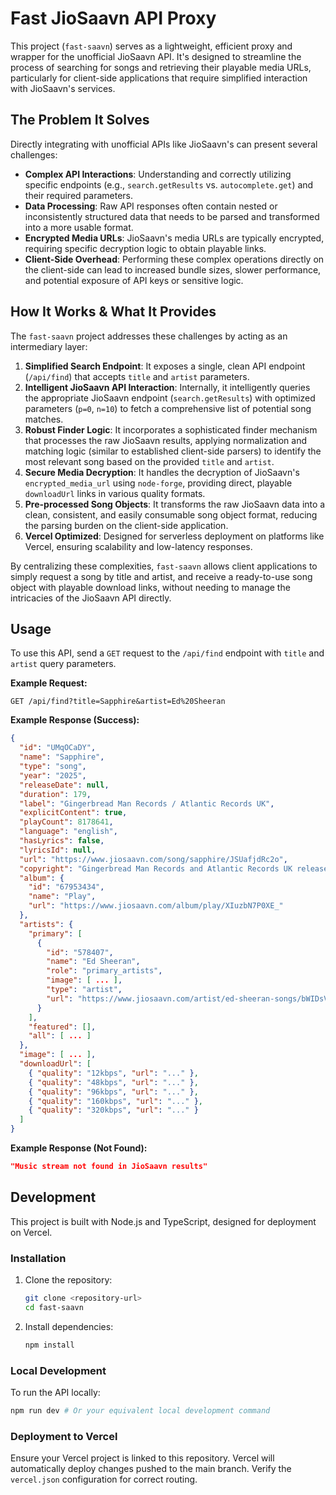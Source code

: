 # Fast JioSaavn API Proxy

This project (`fast-saavn`) serves as a lightweight, efficient proxy and wrapper for the unofficial JioSaavn API. It's designed to streamline the process of searching for songs and retrieving their playable media URLs, particularly for client-side applications that require simplified interaction with JioSaavn's services.

## The Problem It Solves

Directly integrating with unofficial APIs like JioSaavn's can present several challenges:
-   **Complex API Interactions**: Understanding and correctly utilizing specific endpoints (e.g., `search.getResults` vs. `autocomplete.get`) and their required parameters.
-   **Data Processing**: Raw API responses often contain nested or inconsistently structured data that needs to be parsed and transformed into a more usable format.
-   **Encrypted Media URLs**: JioSaavn's media URLs are typically encrypted, requiring specific decryption logic to obtain playable links.
-   **Client-Side Overhead**: Performing these complex operations directly on the client-side can lead to increased bundle sizes, slower performance, and potential exposure of API keys or sensitive logic.

## How It Works & What It Provides

The `fast-saavn` project addresses these challenges by acting as an intermediary layer:

1.  **Simplified Search Endpoint**: It exposes a single, clean API endpoint (`/api/find`) that accepts `title` and `artist` parameters.
2.  **Intelligent JioSaavn API Interaction**: Internally, it intelligently queries the appropriate JioSaavn endpoint (`search.getResults`) with optimized parameters (`p=0`, `n=10`) to fetch a comprehensive list of potential song matches.
3.  **Robust Finder Logic**: It incorporates a sophisticated finder mechanism that processes the raw JioSaavn results, applying normalization and matching logic (similar to established client-side parsers) to identify the most relevant song based on the provided `title` and `artist`.
4.  **Secure Media Decryption**: It handles the decryption of JioSaavn's `encrypted_media_url` using `node-forge`, providing direct, playable `downloadUrl` links in various quality formats.
5.  **Pre-processed Song Objects**: It transforms the raw JioSaavn data into a clean, consistent, and easily consumable song object format, reducing the parsing burden on the client-side application.
6.  **Vercel Optimized**: Designed for serverless deployment on platforms like Vercel, ensuring scalability and low-latency responses.

By centralizing these complexities, `fast-saavn` allows client applications to simply request a song by title and artist, and receive a ready-to-use song object with playable download links, without needing to manage the intricacies of the JioSaavn API directly.

## Usage

To use this API, send a `GET` request to the `/api/find` endpoint with `title` and `artist` query parameters.

**Example Request:**
```
GET /api/find?title=Sapphire&artist=Ed%20Sheeran
```

**Example Response (Success):**
```json
{
  "id": "UMqOCaDY",
  "name": "Sapphire",
  "type": "song",
  "year": "2025",
  "releaseDate": null,
  "duration": 179,
  "label": "Gingerbread Man Records / Atlantic Records UK",
  "explicitContent": true,
  "playCount": 8178641,
  "language": "english",
  "hasLyrics": false,
  "lyricsId": null,
  "url": "https://www.jiosaavn.com/song/sapphire/JSUafjdRc2o",
  "copyright": "Gingerbread Man Records and Atlantic Records UK release, under exclusive licence to Warner Music UK Limited, \u2117 2025 Ed Sheeran Limited",
  "album": {
    "id": "67953434",
    "name": "Play",
    "url": "https://www.jiosaavn.com/album/play/XIuzbN7P0XE_"
  },
  "artists": {
    "primary": [
      {
        "id": "578407",
        "name": "Ed Sheeran",
        "role": "primary_artists",
        "image": [ ... ],
        "type": "artist",
        "url": "https://www.jiosaavn.com/artist/ed-sheeran-songs/bWIDsVrU6DE_"
      }
    ],
    "featured": [],
    "all": [ ... ]
  },
  "image": [ ... ],
  "downloadUrl": [
    { "quality": "12kbps", "url": "..." },
    { "quality": "48kbps", "url": "..." },
    { "quality": "96kbps", "url": "..." },
    { "quality": "160kbps", "url": "..." },
    { "quality": "320kbps", "url": "..." }
  ]
}
```

**Example Response (Not Found):**
```json
"Music stream not found in JioSaavn results"
```

## Development

This project is built with Node.js and TypeScript, designed for deployment on Vercel.

### Installation

1.  Clone the repository:
    ```bash
    git clone <repository-url>
    cd fast-saavn
    ```
2.  Install dependencies:
    ```bash
    npm install
    ```

### Local Development

To run the API locally:
```bash
npm run dev # Or your equivalent local development command
```

### Deployment to Vercel

Ensure your Vercel project is linked to this repository. Vercel will automatically deploy changes pushed to the main branch. Verify the `vercel.json` configuration for correct routing.